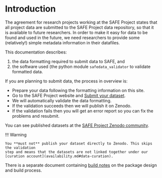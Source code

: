 # Introduction

The agreement for research projects working at the SAFE Project states that all
project data are submitted to the SAFE Project data repository, so that it is
available to future researchers. In order to make it easy for data to be found
and used in the future, we need researchers to provide some (relatively!) simple
metadata information in their datafiles.

This documentation describes:

1. the data formatting required to submit data to SAFE, and
2. the software used (the python module `safedata_validator` to validate
   formatted data.

If you are planning to submit data, the  process in overview is:

* Prepare your data following the formatting information on this site.
* Go to the SAFE Project website and [Submit your
  dataset](https://www.safeproject.net/datasets/submit_dataset).
* We will automatically validate the data formatting. 
* If the validation succeeds then we will publish it on Zenodo.
* If the validation fails then you will get an error report so you can fix the
  problems and resubmit.

You can see published datasets at the [SAFE Project Zenodo
community](https://zenodo.org/communities/safe/).

!!! Warning

    You **must not** publish your dataset directly to Zenodo. This skips the validation
    step and means that the datasets are not linked together under our 
    [curation account](availability.md#data-curation).

There is a separate document containing [build notes](build_notes.md) on the
package design and build process.